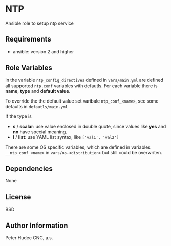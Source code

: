 # NTP

Ansible role to setup ntp service

## Requirements

- ansible: version 2 and higher

## Role Variables

in the variable `ntp_config_directives` defined in `vars/main.yml` are defined all supported `ntp.conf` variables with defautls. For each variable there is **name**, **type** and **default value**. 

To override the the default value set varibale `ntp_conf_<name>`, see some defaults in `defautls/main.yml`

If the type is

- **s** / **scalar**: use value enclosed in double quote, since values like **yes** and **no** have special meaning.
- **l** / **list**: use YAML list syntax, like `['val1', 'val2']`

There are some OS specific variables, which are defined in variables `__ntp_conf_<name>` in `vars/os-<distribution>` but still could be overwriten.

## Dependencies

None

## License

BSD

## Author Information

Peter Hudec
CNC, a.s.
